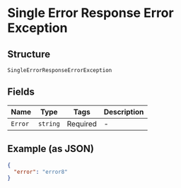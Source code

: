 
# Single Error Response Error Exception

## Structure

`SingleErrorResponseErrorException`

## Fields

| Name | Type | Tags | Description |
|  --- | --- | --- | --- |
| `Error` | `string` | Required | - |

## Example (as JSON)

```json
{
  "error": "error8"
}
```

